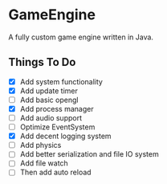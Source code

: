 # GameEngine

A fully custom game engine written in Java.

## Things To Do

- [x] Add system functionality
- [x] Add update timer
- [ ] Add basic opengl
- [x] Add process manager
- [ ] Add audio support
- [ ] Optimize EventSystem
- [x] Add decent logging system
- [ ] Add physics
- [ ] Add better serialization and file IO system
- [ ] Add file watch
- [ ] Then add auto reload